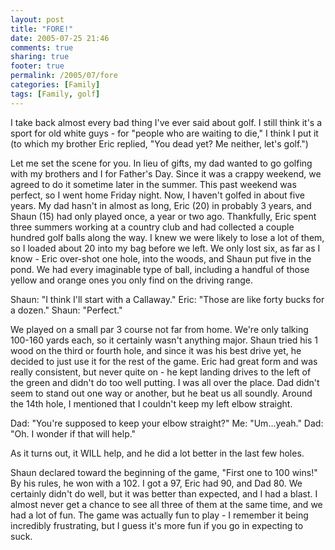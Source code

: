 ```yaml
---
layout: post
title: "FORE!"
date: 2005-07-25 21:46
comments: true
sharing: true
footer: true
permalink: /2005/07/fore
categories: [Family]
tags: [Family, golf]
---
```

I take back almost every bad thing I've ever said about golf.  I still think it's a sport for old white guys - for "people who are waiting to die," I think I put it (to which my brother Eric replied, "You dead yet? Me neither, let's golf.")

Let me set the scene for you.  In lieu of gifts, my dad wanted to go golfing with my brothers and I for Father's Day.  Since it was a crappy weekend, we agreed to do it sometime later in the summer.  This past weekend was perfect, so I went home Friday night.  Now, I haven't golfed in about five years.  My dad hasn't in almost as long, Eric (20) in probably 3 years, and Shaun (15) had only played once, a year or two ago.  Thankfully, Eric spent three summers working at a country club and had collected a couple hundred golf balls along the way.  I knew we were likely to lose a lot of them, so I loaded about 20 into my bag before we left.  We only lost six, as far as I know - Eric over-shot one hole, into the woods, and Shaun put five in the pond.  We had every imaginable type of ball, including a handful of those yellow and orange ones you only find on the driving range.

Shaun: "I think I'll start with a Callaway."
Eric: "Those are like forty bucks for a dozen."
Shaun: "Perfect."

We played on a small par 3 course not far from home.  We're only talking 100-160 yards each, so it certainly wasn't anything major.  Shaun tried his 1 wood on the third or fourth hole, and since it was his best drive yet, he decided to just use it for the rest of the game.  Eric had great form and was really consistent, but never quite on - he kept landing drives to the left of the green and didn't do too well putting.  I was all over the place.  Dad didn't seem to stand out one way or another, but he beat us all soundly.  Around the 14th hole, I mentioned that I couldn't keep my left elbow straight.

Dad: "You're supposed to keep your elbow straight?"
Me: "Um...yeah."
Dad: "Oh.  I wonder if that will help."

As it turns out, it WILL help, and he did a lot better in the last few holes.

Shaun declared toward the beginning of the game, "First one to 100 wins!"  By his rules, he won with a 102.  I got a 97, Eric had 90, and Dad 80.  We certainly didn't do well, but it was better than expected, and I had a blast.  I almost never get a chance to see all three of them at the same time, and we had a lot of fun.  The game was  actually fun to play - I remember it being incredibly frustrating, but I guess it's more fun if you go in expecting to suck.
